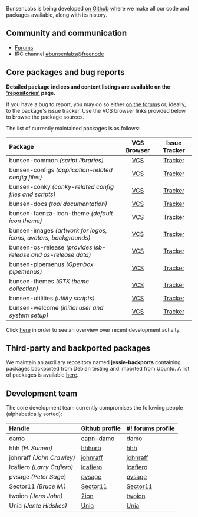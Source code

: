 BunsenLabs is being developed [on Github](https://github.com/BunsenLabs)
where we make all our code and packages available, along with its
history.

## Community and communication

  * [Forums](http://crunchbang.org/forums)
  * IRC channel [#bunsenlabs@freenode](irc://chat.freenode.net:6697/#bunsenlabs)

## Core packages and bug reports

**Detailed package indices and content listings are available on the
['repositories'](http://pkg.bunsenlabs.org) page.**

If you have a bug to report, you may do so either [on the
forums](http://crunchbang.org/forums) or, ideally, to the package's
issue tracker.  Use the VCS browser links provided below to browse the
package sources.

The list of currently maintained packages is as follows:

| Package                                                         | VCS Browser                                                   | Issue Tracker                                                           |
|:----------------------------------------------------------------|:-------------------------------------------------------------:|:-----------------------------------------------------------------------:|
|bunsen-common *(script libraries)*                               | [VCS](https://github.com/bunsenlabs/bunsen-common)            | [Tracker](https://github.com/BunsenLabs/bunsen-common/issues)           |
|bunsen-configs *(application-related config files)*              | [VCS](https://github.com/bunsenlabs/bunsen-configs)           | [Tracker](https://github.com/BunsenLabs/bunsen-configs/issues)          |
|bunsen-conky *(conky-related config files and scripts)*          | [VCS](https://github.com/bunsenlabs/bunsen-conky)             | [Tracker](https://github.com/BunsenLabs/bunsen-conky/issues)            |
|bunsen-docs *(tool documentation)*                               | [VCS](https://github.com/bunsenlabs/bunsen-docs)              | [Tracker](https://github.com/BunsenLabs/bunsen-docs/issues)             |
|bunsen-faenza-icon-theme *(default icon theme)*                  | [VCS](https://github.com/bunsenlabs/bunsen-faenza-icon-theme) | [Tracker](https://github.com/BunsenLabs/bunsen-faenza-icon-theme/issues)|
|bunsen-images *(artwork for logos, icons, avatars, backgrounds)* | [VCS](https://github.com/bunsenlabs/bunsen-images)            | [Tracker](https://github.com/BunsenLabs/bunsen-images/issues)           |
|bunsen-os-release *(provides lsb-release and os-release data)*   | [VCS](https://github.com/bunsenlabs/bunsen-os-release)        | [Tracker](https://github.com/BunsenLabs/bunsen-os-release/issues)       |
|bunsen-pipemenus *(Openbox pipemenus)*                           | [VCS](https://github.com/bunsenlabs/bunsen-pipemenus)         | [Tracker](https://github.com/BunsenLabs/bunsen-pipemenus/issues)        |
|bunsen-themes *(GTK theme collection)*                           | [VCS](https://github.com/bunsenlabs/bunsen-themes)            | [Tracker](https://github.com/BunsenLabs/bunsen-themes/issues)           |
|bunsen-utilities *(utility scripts)*                             | [VCS](https://github.com/bunsenlabs/bunsen-utilities)         | [Tracker](https://github.com/BunsenLabs/bunsen-utilities/issues)        |
|bunsen-welcome *(initial user and system setup)*                 | [VCS](https://github.com/bunsenlabs/bunsen-welcome)           | [Tracker](https://github.com/BunsenLabs/bunsen-welcome/issues)          |

Click [here](gitlog.html) in order to see an overview over recent development activity.

## Third-party and backported packages

We maintain an auxiliary repository named **jessie-backports**
containing packages backported from Debian testing and imported from
Ubuntu. A list of packages is available
[here](http://pkg.bunsenlabs.org/repoidx.html#distro-jessie-backports).

## Development team

The core development team currently compromises the following people
(alphabetically sorted):

| Handle                           | Github profile                             | #! forums profile                                               |
|:---------------------------------|:-------------------------------------------|:----------------------------------------------------------------|
| damo                             | [capn-damo](https://github.com/capn-damo)  | [damo](http://crunchbang.org/forums/profile.php?id=12994)       |
| hhh *(H. Sumen)*                 | [hhhorb](https://github.com/hhhorb)        | [hhh](http://crunchbang.org/forums/profile.php?id=6659)         |
| johnraff *(John Crawley)*        | [johnraff](https://github.com/johnraff)    | [johnraff](http://crunchbanglinux.org/forums/profile.php?id=353)|
| lcafiero *(Larry Cafiero)*       | [lcafiero](https://github.com/lcafiero)    | [lcafiero](http://crunchbang.org/forums/profile.php?id=11295)   |
| pvsage *(Peter Sage*)            | [pvsage](https://github.com/pvsage)        | [pvsage](http://crunchbang.org/forums/profile.php?id=3596)      |
| Sector11 *(Bruce M.)*            | [Sector11](https://github.com/Sector11)    | [Sector11](http://crunchbang.org/forums/profile.php?id=5745)    |
| twoion *(Jens John)*             | [2ion](https://github.com/2ion)            | [twoion](http://crunchbang.org/forums/profile.php?id=16384)     |
| Unia *(Jente Hidskes)*           | [Unia](https://github.com/Unia)            | [Unia](http://crunchbang.org/forums/profile.php?id=6505)        |
